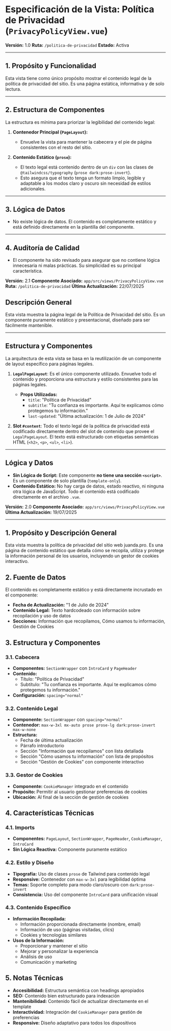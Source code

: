 # Especificación de la Vista: Política de Privacidad (`PrivacyPolicyView.vue`)

**Versión:** 1.0
**Ruta:** `/politica-de-privacidad`
**Estado:** Activa

---

## 1. Propósito y Funcionalidad

Esta vista tiene como único propósito mostrar el contenido legal de la política de privacidad del sitio. Es una página estática, informativa y de solo lectura.

---

## 2. Estructura de Componentes

La estructura es mínima para priorizar la legibilidad del contenido legal:

1.  **Contenedor Principal (`PageLayout`):**
    *   Envuelve la vista para mantener la cabecera y el pie de página consistentes con el resto del sitio.

2.  **Contenido Estático (`prose`):**
    *   El texto legal está contenido dentro de un `div` con las clases de `@tailwindcss/typography` (`prose dark:prose-invert`).
    *   Esto asegura que el texto tenga un formato limpio, legible y adaptable a los modos claro y oscuro sin necesidad de estilos adicionales.

---

## 3. Lógica de Datos

*   No existe lógica de datos. El contenido es completamente estático y está definido directamente en la plantilla del componente.

---

## 4. Auditoría de Calidad

*   El componente ha sido revisado para asegurar que no contiene lógica innecesaria ni malas prácticas. Su simplicidad es su principal característica.

**Versión:** 2.1
**Componente Asociado:** `app/src/views/PrivacyPolicyView.vue`
**Ruta:** `/politica-de-privacidad`
**Última Actualización:** 22/07/2025

## Descripción General

Esta vista muestra la página legal de la Política de Privacidad del sitio. Es un componente puramente estático y presentacional, diseñado para ser fácilmente mantenible.

---

## Estructura y Componentes

La arquitectura de esta vista se basa en la reutilización de un componente de layout específico para páginas legales.

1.  **`LegalPageLayout`**: Es el único componente utilizado. Envuelve todo el contenido y proporciona una estructura y estilo consistentes para las páginas legales.
    *   **Props Utilizadas:**
        *   `title`: "Política de Privacidad"
        *   `subtitle`: "Tu confianza es importante. Aquí te explicamos cómo protegemos tu información."
        *   `last-updated`: "Última actualización: 1 de Julio de 2024"

2.  **Slot `#content`**: Todo el texto legal de la política de privacidad está codificado directamente dentro del slot de contenido que provee el `LegalPageLayout`. El texto está estructurado con etiquetas semánticas HTML (`<h2>`, `<p>`, `<ul>`, `<li>`).

---

## Lógica y Datos

*   **Sin Lógica de Script:** Este componente **no tiene una sección `<script>`**. Es un componente de solo plantilla (`template-only`).
*   **Contenido Estático:** No hay carga de datos, estado reactivo, ni ninguna otra lógica de JavaScript. Todo el contenido está codificado directamente en el archivo `.vue`.

**Versión:** 2.0
**Componente Asociado:** `app/src/views/PrivacyPolicyView.vue`
**Última Actualización:** 19/07/2025

---

## 1. Propósito y Descripción General

Esta vista muestra la política de privacidad del sitio web juanda.pro. Es una página de contenido estático que detalla cómo se recopila, utiliza y protege la información personal de los usuarios, incluyendo un gestor de cookies interactivo.

## 2. Fuente de Datos

El contenido es completamente estático y está directamente incrustado en el componente:
- **Fecha de Actualización:** "1 de Julio de 2024"
- **Contenido Legal:** Texto hardcodeado con información sobre recopilación y uso de datos
- **Secciones:** Información que recopilamos, Cómo usamos tu información, Gestión de Cookies

## 3. Estructura y Componentes

### 3.1. Cabecera
- **Componentes:** `SectionWrapper` con `IntroCard` y `PageHeader`
- **Contenido:**
  - Título: "Política de Privacidad"
  - Subtítulo: "Tu confianza es importante. Aquí te explicamos cómo protegemos tu información."
- **Configuración:** `spacing="normal"`

### 3.2. Contenido Legal
- **Componente:** `SectionWrapper` con `spacing="normal"`
- **Contenedor:** `max-w-3xl mx-auto prose prose-lg dark:prose-invert max-w-none`
- **Estructura:**
  - Fecha de última actualización
  - Párrafo introductorio
  - Sección "Información que recopilamos" con lista detallada
  - Sección "Cómo usamos tu información" con lista de propósitos
  - Sección "Gestión de Cookies" con componente interactivo

### 3.3. Gestor de Cookies
- **Componente:** `CookieManager` integrado en el contenido
- **Propósito:** Permitir al usuario gestionar preferencias de cookies
- **Ubicación:** Al final de la sección de gestión de cookies

## 4. Características Técnicas

### 4.1. Imports
- **Componentes:** `PageLayout`, `SectionWrapper`, `PageHeader`, `CookieManager`, `IntroCard`
- **Sin Lógica Reactiva:** Componente puramente estático

### 4.2. Estilo y Diseño
- **Tipografía:** Uso de clases `prose` de Tailwind para contenido legal
- **Responsive:** Contenedor con `max-w-3xl` para legibilidad óptima
- **Temas:** Soporte completo para modo claro/oscuro con `dark:prose-invert`
- **Consistencia:** Uso del componente `IntroCard` para unificación visual

### 4.3. Contenido Específico
- **Información Recopilada:**
  - Información proporcionada directamente (nombre, email)
  - Información de uso (páginas visitadas, clics)
  - Cookies y tecnologías similares
- **Usos de la Información:**
  - Proporcionar y mantener el sitio
  - Mejorar y personalizar la experiencia
  - Análisis de uso
  - Comunicación y marketing

## 5. Notas Técnicas

- **Accesibilidad:** Estructura semántica con headings apropiados
- **SEO:** Contenido bien estructurado para indexación
- **Mantenibilidad:** Contenido fácil de actualizar directamente en el template
- **Interactividad:** Integración del `CookieManager` para gestión de preferencias
- **Responsive:** Diseño adaptativo para todos los dispositivos
